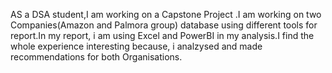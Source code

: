 AS a DSA student,I am  working  on a Capstone Project .I am working on two Companies(Amazon and Palmora group) database using different tools for report.In my report, i am using Excel and PowerBI in my analysis.I find the whole experience interesting because, i analzysed and made recommendations for both Organisations.
